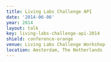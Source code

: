 ```yaml
---
title: Living Labs Challenge API
date: '2014-06-06'
year: 2014
layout: talk
key: living-labs-challenge-api-2014
shield: conference-orange
venue: Living Labs Challenge Workshop
location: Amsterdam, The Netherlands
---
```

